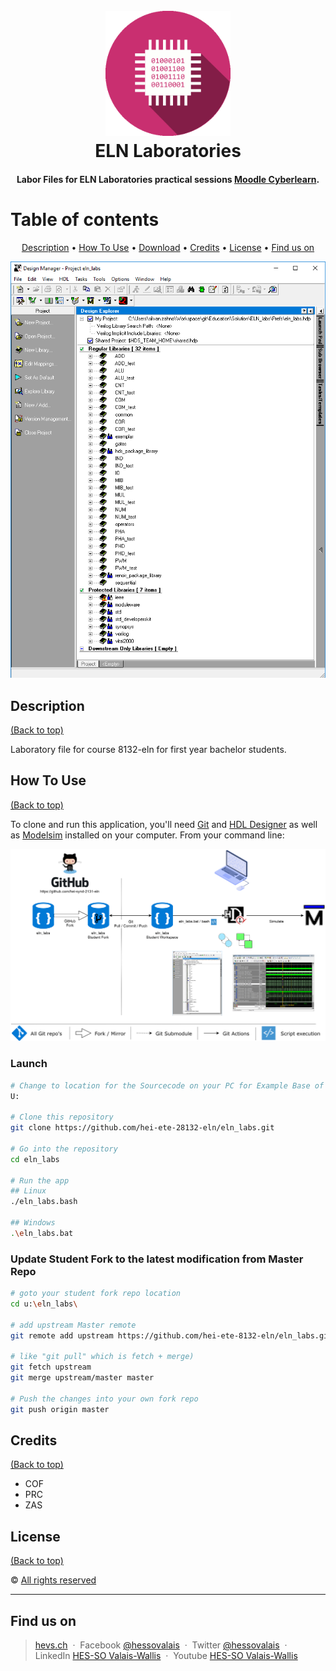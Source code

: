 <h1 align="center">
  <br>
  <img src="./img/ELN_logo.gif" alt="ELN Labs Logo" width="200" height="200">
  <br>
  ELN Laboratories
  <br>
</h1>

<h4 align="center">Labor Files for ELN Laboratories practical sessions <a href="https://cyberlearn.hes-so.ch/course/view.php?id=11900" target="_blank">Moodle Cyberlearn</a>.</h4>

# Table of contents
<p align="center">
  <a href="#description">Description</a> •
  <a href="#how-to-use">How To Use</a> •
  <a href="#download">Download</a> •
  <a href="#credits">Credits</a> •
  <a href="#license">License</a> •
  <a href="#fund-us-on">Find us on</a>
</p>

![screenshot](img/screenshot.png)

## Description
[(Back to top)](#table-of-contents)

Laboratory file for course 8132-eln for first year bachelor students.

## How To Use
[(Back to top)](#table-of-contents)

To clone and run this application, you'll need [Git](https://git-scm.com) and [HDL Designer](https://www.mentor.com/products/fpga/hdl_design/hdl_designer_series/) as well as [Modelsim](https://www.mentor.com/products/fv/modelsim/) installed on your computer. From your command line:

![usage instructions](img/eln_labs_deployment-students.png)

### Launch
```bash
# Change to location for the Sourcecode on your PC for Example Base of Drive U:
U:

# Clone this repository
git clone https://github.com/hei-ete-28132-eln/eln_labs.git

# Go into the repository
cd eln_labs

# Run the app
## Linux
./eln_labs.bash

## Windows
.\eln_labs.bat
```

### Update Student **Fork** to the latest modification from **Master** Repo
```bash
# goto your student fork repo location
cd u:\eln_labs\

# add upstream Master remote
git remote add upstream https://github.com/hei-ete-8132-eln/eln_labs.git

# like "git pull" which is fetch + merge)
git fetch upstream
git merge upstream/master master

# Push the changes into your own fork repo
git push origin master
```

## Credits
[(Back to top)](#table-of-contents)
* COF
* PRC
* ZAS

## License
[(Back to top)](#table-of-contents)

:copyright: [All rights reserved](LICENSE)

---

## Find us on
> [hevs.ch](https://www.hevs.ch) &nbsp;&middot;&nbsp;
> Facebook [@hessovalais](https://www.facebook.com/hessovalais) &nbsp;&middot;&nbsp;
> Twitter [@hessovalais](https://twitter.com/hessovalais) &nbsp;&middot;&nbsp;
> LinkedIn [HES-SO Valais-Wallis](https://www.linkedin.com/groups/104343/) &nbsp;&middot;&nbsp;
> Youtube [HES-SO Valais-Wallis](https://www.youtube.com/user/HESSOVS)
